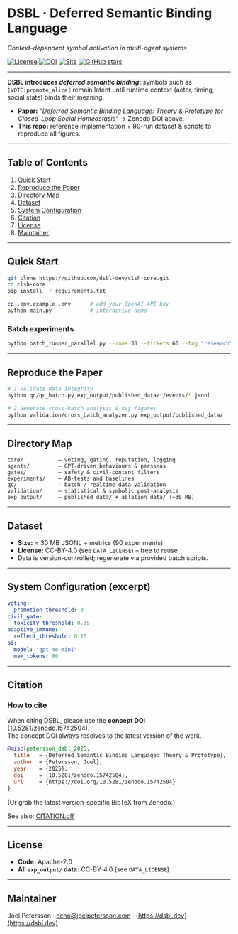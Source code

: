 # DSBL · Deferred Semantic Binding Language

_Context-dependent symbol activation in multi-agent systems_

[![License](https://img.shields.io/badge/License-Apache_2.0-blue.svg)](LICENSE)
[![DOI](https://zenodo.org/badge/DOI/10.5281/zenodo.15742504.svg)](https://doi.org/10.5281/zenodo.15742504)
[![Site](https://img.shields.io/badge/site-dsbl.dev-blue.svg)](https://dsbl.dev)
[![GitHub stars](https://img.shields.io/github/stars/dsbl-dev/clsh-core?style=social)](https://github.com/dsbl-dev/clsh-core/stargazers)

---

**DSBL introduces _deferred semantic binding_:** symbols such as  
`⟦VOTE:promote_alice⟧` remain latent until runtime context (actor, timing, social
state) binds their meaning.

- **Paper:** _"Deferred Semantic Binding Language: Theory & Prototype for Closed-Loop Social Homeostasis"_ → Zenodo DOI above.
- **This repo:** reference implementation + 90-run dataset & scripts to reproduce all figures.

---

## Table of Contents

1. [Quick Start](#quick-start)
2. [Reproduce the Paper](#reproduce-the-paper)
3. [Directory Map](#directory-map)
4. [Dataset](#dataset)
5. [System Configuration](#system-configuration)
6. [Citation](#citation)
7. [License](#license)
8. [Maintainer](#maintainer)

---

## Quick Start

```bash
git clone https://github.com/dsbl-dev/clsh-core.git
cd clsh-core
pip install -r requirements.txt

cp .env.example .env      # add your OpenAI API key
python main.py            # interactive demo
```

### Batch experiments

```bash
python batch_runner_parallel.py --runs 30 --tickets 60 --tag "research"
```

---

## Reproduce the Paper

```bash
# 1 Validate data integrity
python qc/qc_batch.py exp_output/published_data/*/events/*.jsonl

# 2 Generate cross-batch analysis & key figures
python validation/cross_batch_analyzer.py exp_output/published_data/
```

---

## Directory Map

```
core/           – voting, gating, reputation, logging
agents/         – GPT-driven behaviours & personas
gates/          – safety & civil-content filters
experiments/    – AB-tests and baselines
qc/             – batch / realtime data validation
validation/     – statistical & symbolic post-analysis
exp_output/     – published_data/ + ablation_data/ (~30 MB)
```

---

## Dataset

- **Size:** ≈ 30 MB JSONL + metrics (90 experiments)
- **License:** CC-BY-4.0 (see `DATA_LICENSE`) – free to reuse
- Data is version-controlled; regenerate via provided batch scripts.

---

## System Configuration (excerpt)

```yaml
voting:
  promotion_threshold: 3
civil_gate:
  toxicity_threshold: 0.35
adaptive_immune:
  reflect_threshold: 0.15
ai:
  model: "gpt-4o-mini"
  max_tokens: 80
```

---

## Citation

### How to cite

When citing DSBL, please use the **concept DOI**  
(10.5281/zenodo.15742504).  
The concept DOI always resolves to the latest version of the work.

```bibtex
@misc{petersson_dsbl_2025,
  title   = {Deferred Semantic Binding Language: Theory & Prototype},
  author  = {Petersson, Joel},
  year    = {2025},
  doi     = {10.5281/zenodo.15742504},
  url     = {https://doi.org/10.5281/zenodo.15742504}
}
```

(Or grab the latest version-specific BibTeX from Zenodo.)

See also: [CITATION.cff](./CITATION.cff)

---

## License

- **Code:** Apache-2.0
- **All `exp_output/` data:** CC-BY-4.0 (see `DATA_LICENSE`)

---

## Maintainer

Joel Petersson · [echo@joelpetersson.com](mailto:echo@joelpetersson.com) · [https://dsbl.dev](https://dsbl.dev)
